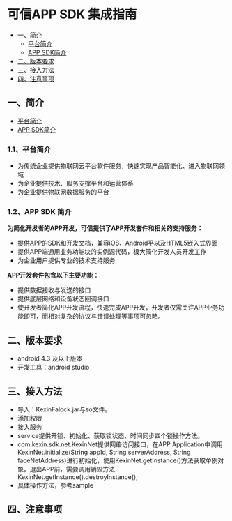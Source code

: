 # **可信APP SDK 集成指南**


- [一、简介](#Introduction)
    - [平台简介](#Platform_Introduction)
    - [APP SDK简介](#sdk_Introduction)
- [二、版本要求](#Version)
- [三、接入方法](#Integrated)
- [四、注意事项](#Notice)

## 一、<a name="Introduction">简介</a>

- [平台简介](#Platform_Introduction)
- [APP SDK简介](#sdk_Introduction)

### 1.1、<a name="Platform_Introduction">平台简介</a>
- 为传统企业提供物联网云平台软件服务，快速实现产品智能化、进入物联网领域
- 为企业提供技术、服务支撑平台和运营体系
- 为企业提供物联网数据服务的平台

### 1.2、<a name="sdk_Introduction">APP SDK 简介</a>

**为简化开发者的APP开发，可信提供了APP开发套件和相关的支持服务：**

- 提供APP的SDK和开发文档，兼容iOS、Android平以及HTML5嵌入式界面
- 提供APP端通用业务功能块的实例源代码，极大简化开发人员开发工作
- 为企业用户提供专业的技术支持服务

**APP开发套件包含以下主要功能：**

- 提供数据接收与发送的接口
- 提供底层网络和设备状态回调接口
- 使开发者简化APP开发流程，快速完成APP开发，开发者仅需关注APP业务功能即可，而相对复杂的协议与错误处理等事项可忽略。

## 二、<a name="Version">版本要求</a>
- android 4.3 及以上版本
- 开发工具：android studio

## 三、<a name="Integrated">接入方法</a> 
- 导入：KexinFalock.jar与so文件。
- 添加权限 
    <uses-permission android:name="android.permission.INTERNET" />
    <uses-permission android:name="android.permission.BLUETOOTH" />
- 接入服务
    <service android:name="com.kexin.sdk.service.BleService" />
- service提供开锁、初始化、获取锁状态、时间同步四个锁操作方法。
- com.kexin.sdk.net.KexinNet提供网络访问接口，在APP Application中调用KexinNet.initialize(String appId, String serverAddress, String faceNetAddress)进行初始化，使用KexinNet.getInstance()方法获取单例对象。退出APP前，需要调用销毁方法                 KexinNet.getInstance().destroyInstance();
- 具体操作方法，参考sample
 
## 四、<a name="Notice">注意事项</a>

